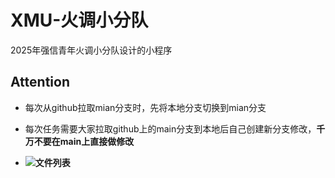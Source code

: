 # XMU-火调小分队
2025年强信青年火调小分队设计的小程序

## Attention

- 每次从github拉取mian分支时，先将本地分支切换到mian分支

- 每次任务需要大家拉取github上的main分支到本地后自己创建新分支修改，**千万不要在main上直接做修改**

  

- **![文件列表](\XMU-HuoDiao-Group\文件列表.png)**
